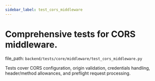 ```yaml
---
sidebar_label: test_cors_middleware
---
```


# Comprehensive tests for CORS middleware.

  file_path: `backend/tests/core/middleware/test_cors_middleware.py`

Tests cover CORS configuration, origin validation, credentials handling,
header/method allowances, and preflight request processing.
